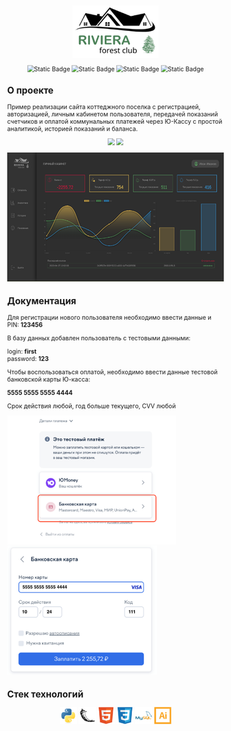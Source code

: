 <p align="center">
    <img src="https://github.com/alaltitov/docs_riviera/blob/4a315b060ec3e7ee0d5fb583bc896da222b9b0a2/logo_color.svg" width="200">
</p>

<p align="center">
    <a href="https://riviera.alaltitov.ru/"></a>
</p>

<p align="center">
    <img alt="Static Badge" src="https://img.shields.io/badge/made%20by-alaltitov-blue">
    <img alt="Static Badge" src="https://img.shields.io/badge/version-v2.0%20Alpha-green">
    <img alt="Static Badge" src="https://img.shields.io/badge/python-v3.9.0-yellow">
    <img alt="Static Badge" src="https://img.shields.io/badge/license-MIT-orange">
</p>

## О проекте

Пример реализации сайта коттеджного поселка с регистрацией, авторизацией, личным кабинетом пользователя, передачей 
показаний счетчиков и оплатой коммунальных платежей через Ю-Кассу с простой аналитикой, историей показаний и баланса.<br>

<p align="center">
  <img src="https://github.com/alaltitov/docs_riviera/blob/4a315b060ec3e7ee0d5fb583bc896da222b9b0a2/r2_1.png" height="300">
  <img src="https://github.com/alaltitov/docs_riviera/blob/4a315b060ec3e7ee0d5fb583bc896da222b9b0a2/r2_2.png" height="300">
</p>
<p align="center">
  <img src="https://github.com/alaltitov/docs_riviera/blob/4a315b060ec3e7ee0d5fb583bc896da222b9b0a2/r2_3.png" height="300">
</p>

## Документация

Для регистрации нового пользователя необходимо ввести данные и PIN: **123456**<br>

В базу данных добавлен пользователь с тестовыми данными:<br>

login: **first**<br>
password: **123**<br>

Чтобы воспользоваться оплатой, необходимо ввести данные тестовой
банковской карты Ю-касса:<br>

**5555 5555 5555 4444**<br>

Срок действия любой, год больше текущего, CVV любой<br>

<div>
  <img src="https://github.com/alaltitov/docs_riviera/blob/5148ea802210fc023b495d6f29133697042dff7d/pay4.png" height="300">
  <img src="https://github.com/alaltitov/docs_riviera/blob/5148ea802210fc023b495d6f29133697042dff7d/pay5.png" height="300">
</div>

## Стек технологий
<p align="center">
    <img src="https://github.com/devicons/devicon/blob/1119b9f84c0290e0f0b38982099a2bd027a48bf1/icons/python/python-original.svg" width="40">
    <img src="https://github.com/devicons/devicon/blob/1119b9f84c0290e0f0b38982099a2bd027a48bf1/icons/flask/flask-original.svg" width="40">
    <img src="https://github.com/devicons/devicon/blob/1119b9f84c0290e0f0b38982099a2bd027a48bf1/icons/html5/html5-original.svg" width="40">
    <img src="https://github.com/devicons/devicon/blob/1119b9f84c0290e0f0b38982099a2bd027a48bf1/icons/css3/css3-original.svg" width="40">
    <img src="https://github.com/devicons/devicon/blob/1119b9f84c0290e0f0b38982099a2bd027a48bf1/icons/mysql/mysql-original-wordmark.svg" width="40">
    <img src="https://github.com/devicons/devicon/blob/1119b9f84c0290e0f0b38982099a2bd027a48bf1/icons/illustrator/illustrator-line.svg" width="40">
</p>

